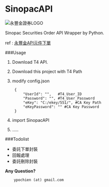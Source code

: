 # SinopacAPI

![永豐金證券LOGO](http://www.sinotrade.com.tw/Images/logo.png)

Sinopac Securities Order API Wrapper by Python.

ref : [永豐金API元件下單](http://www.sinotrade.com.tw/ec/eleader1/API.htm)
 
###Usage
1. Download T4 API.
1. Download this project with T4 Path 
1. modify config.json
    
        {
            "UserId": "",   #T4_User_ID
            "Password": "", #T4_User_Password
            "eKey": "C:/ekey/551/", #CA Key Path
            "eKeyPassword": "" #CA Key Password
        }
1. import SinopacAPI
1. .....
 
###Todolist
* 委託下單封裝
* 回報處理
* 委託刪除封裝


**Any Question?**

        ypochien (at) gmail.com